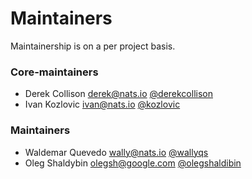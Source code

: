# Maintainers

Maintainership is on a per project basis.

### Core-maintainers
  - Derek Collison <derek@nats.io> [@derekcollison](https://github.com/derekcollison)
  - Ivan Kozlovic <ivan@nats.io> [@kozlovic](https://github.com/kozlovic)
  
### Maintainers
  - Waldemar Quevedo <wally@nats.io> [@wallyqs](https://github.com/wallyqs)
  - Oleg Shaldybin <olegsh@google.com> [@olegshaldibin](https://github.com/olegshaldibin)
